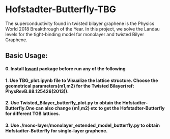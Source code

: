 # Hofstadter-Butterfly-TBG 

The superconductivity found in twisted bilayer graphene is the Physics World 2018 Breakthrough of the Year. In this project, we solve the Landau levels for the tight-binding model for monolayer and twisted Bilyer Graphene.

## Basic Usage:
#### 0. Install [kwant](https://kwant-project.org/) package before run any of the following  
#### 1. Use TBG_plot.ipynb file to Visualize the lattice structure. Choose the geometrical parameters(m1,m2) for the Twisted Bilayer(ref: PhysRevB.88.125426(2013)).
#### 2. Use Twisted_Bilayer_butterfly_plot.py to obtain the Hofstadter-Butterfly.One can also change (m1,m2) etc to get the Hofstadter-Butterfly for different TGB lattices.
#### 3. Use ./mono-layer/monolayer_extended_model_butterfly.py to obtain Hofstadter-Butterfly for single-layer graphene.

